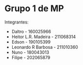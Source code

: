 <h1>
	Grupo 1 de MP
</h1>

<p>
	Integrantes:
</p>

<ul>
	<li>Daltro - 160025966</li>
	<li>Heitor L.R. Madeira  - 211068314</li>
	<li>Edson - 190105399</li>
	<li>Leonardo R Barbosa - 211010360</li>
	<li>Nuno - 180043013</li>
	<li>Filipe - 202065879</li>
</ul>